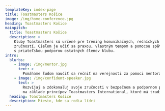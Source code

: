 ```yaml
---
templateKey: index-page
title: Toastmasters Košice
image: /img/home-conference.jpg
heading: Toastmasters Košice
mainpitch:
  title: Toastmasters Košice
  description: >
    Kluby Toastmasters sú určené pre tréning komunikačných, rečníckych a vodcovských
    zručností. Cieľom je učiť sa praxou, vlastným tempom a pomocou spätnej väzby
    s priateľskou podporou ostatných členov klubu.
intro:
  blurbs:
    - image: /img/mentor.jpg
      text: >
        Pomáhame ľuďom naučiť sa rečniť na verejnosti za pomoci mentora.
    - image: /img/confident-speaker.jpg
      text: >
        Rozvíjaj a zdokonaľuj svoje zručnosti v bezpečnom a podpornom prostredí
        na základe princípov Toastmasters International, ktoré má tradíciu od roku 1924.
  heading: Toastmasters Košice
  description: Miesto, kde sa rodia lídri
---
```

